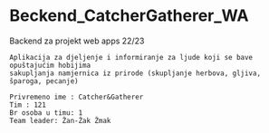 # Beckend_CatcherGatherer_WA
 Backend za projekt web apps 22/23

 ```
 Aplikacija za djeljenje i informiranje za ljude koji se bave opuštajućim hobijima
 sakupljanja namjernica iz prirode (skupljanje herbova, gljiva, šparoga, pecanje)
 ```
 
 ```
 Privremeno ime : Catcher&Gatherer
 Tim : 121
 Br osoba u timu: 1
 Team leader: Žan-Žak Žmak
 ```
